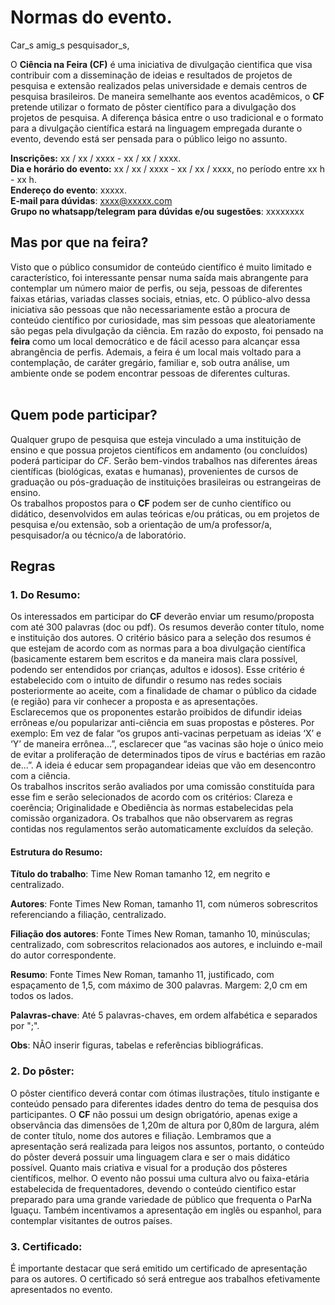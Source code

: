 
# Normas do evento. 

Car_s amig_s pesquisador_s, <br />

O **Ciência na Feira (CF)** é uma iniciativa de divulgação cientifica que visa contribuir com a disseminação de ideias e resultados de projetos de pesquisa e extensão realizados pelas universidade e demais centros de pesquisa brasileiros. De maneira semelhante aos eventos acadêmicos, o **CF** pretende utilizar o formato de pôster científico para a divulgação dos projetos de pesquisa. A diferença básica entre o uso tradicional e o formato para a divulgação científica estará na linguagem empregada durante o evento, devendo está ser pensada para o público leigo no assunto. 
<br />

**Inscrições:** xx / xx / xxxx - xx / xx / xxxx. <br />
**Dia e horário do evento:** xx / xx / xxxx - xx / xx / xxxx, no período entre xx h - xx h.  <br />
**Endereço do evento**: xxxxx.  <br />
**E-mail para dúvidas**: xxxx@xxxxx.com <br />
**Grupo no whatsapp/telegram para dúvidas e/ou sugestões**: xxxxxxxx <br />

## Mas por que na feira? 
Visto que o público consumidor de conteúdo científico é muito limitado e característico, foi interessante pensar numa saída mais abrangente para contemplar um número maior de perfis, ou seja, pessoas de diferentes faixas etárias, variadas classes sociais, etnias, etc. O público-alvo dessa iniciativa são pessoas que não necessariamente estão a procura de conteúdo científico por curiosidade, mas sim pessoas que aleatoriamente são pegas pela divulgação da ciência. Em razão do exposto, foi pensado na **feira** como um local democrático e de fácil acesso para alcançar essa abrangência de perfis. Ademais, a feira é um local mais voltado para a contemplação, de caráter gregário, familiar e, sob outra análise, um ambiente onde se podem encontrar pessoas de diferentes culturas. <br />
<br />
 
## Quem pode participar?
Qualquer grupo de pesquisa que esteja vinculado a uma instituição de ensino e que possua projetos científicos em andamento (ou concluídos) poderá participar do *CF*. Serão bem-vindos trabalhos nas diferentes áreas científicas (biológicas, exatas e humanas), provenientes de cursos de graduação ou pós-graduação de instituições brasileiras ou estrangeiras de ensino. <br />
Os trabalhos propostos para o **CF** podem ser de cunho científico ou didático, desenvolvidos em aulas teóricas e/ou práticas, ou em projetos de pesquisa e/ou extensão, sob a orientação de um/a professor/a, pesquisador/a ou técnico/a de laboratório. 
<br />

## Regras
### 1. Do Resumo:
Os interessados em participar do **CF** deverão enviar um resumo/proposta com até 300 palavras (doc ou pdf). Os resumos deverão conter título, nome e instituição dos autores. O critério básico para a seleção dos resumos é que estejam de acordo com as normas para a boa divulgação científica (basicamente estarem bem escritos e da maneira mais clara possível, podendo ser entendidos por crianças, adultos e idosos). Esse critério é estabelecido com o intuito de difundir o resumo nas redes sociais posteriormente ao aceite, com a finalidade de chamar o público da cidade (e região) para vir conhecer a proposta e as apresentações. <br />
Esclarecemos que os proponentes estarão proibidos de difundir ideias errôneas e/ou popularizar anti-ciência em suas propostas e pôsteres. Por exemplo: Em vez de falar “os grupos anti-vacinas perpetuam as ideias ‘X’ e ‘Y’ de maneira errônea...”, esclarecer que “as vacinas são hoje o único meio de evitar a proliferação de determinados tipos de vírus e bactérias em razão de...”. A ideia é educar sem propagandear ideias que vão em desencontro com a ciência. <br />
Os trabalhos inscritos serão avaliados por uma comissão constituída para esse fim e serão  selecionados de acordo com os critérios: Clareza e coerência; Originalidade e Obediência às normas estabelecidas pela comissão organizadora. Os trabalhos que não observarem as regras contidas nos regulamentos serão automaticamente excluídos da seleção. <br />

#### Estrutura do Resumo: 

**Título do trabalho**: Time New Roman tamanho 12, em negrito e centralizado. 

**Autores**: Fonte Times New Roman, tamanho 11, com números sobrescritos referenciando a filiação, centralizado.

**Filiação dos autores**: Fonte Times New Roman, tamanho 10, minúsculas; centralizado, com sobrescritos relacionados aos autores, e incluindo e-mail do autor correspondente. 

**Resumo**: Fonte Times New Roman, tamanho 11, justificado, com espaçamento de 1,5, com máximo de 300 palavras. Margem: 2,0 cm em todos os lados. 

**Palavras-chave**: Até 5 palavras-chaves, em ordem alfabética e separados por ";".

**Obs**: NÃO inserir figuras, tabelas e referências bibliográficas.

### 2. Do pôster:
O pôster cientifico deverá contar com ótimas ilustrações, título instigante e conteúdo pensado para diferentes idades dentro do tema de pesquisa dos participantes. O **CF** não possui um design obrigatório, apenas exige a observância das dimensões de 1,20m de altura por 0,80m de largura, além de conter título, nome dos autores e filiação. Lembramos que a apresentação será realizada para leigos nos assuntos, portanto, o conteúdo do pôster deverá possuir uma linguagem clara e ser o mais didático possível. Quanto mais criativa e visual for a produção dos pôsteres científicos, melhor. O evento não possui uma cultura alvo ou faixa-etária estabelecida de frequentadores, devendo o conteúdo cientifico estar preparado para uma grande variedade de público que frequenta o ParNa Iguaçu. Também incentivamos a apresentação em inglês ou espanhol, para contemplar visitantes de outros países. 

### 3. Certificado:
É importante destacar que será emitido um certificado de apresentação para os autores. O certificado só será entregue aos trabalhos efetivamente apresentados no evento.

